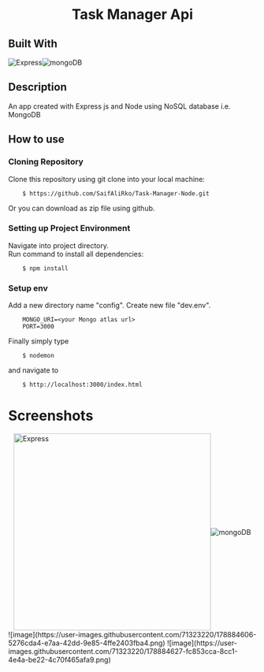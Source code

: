 
<h1 align="center"> Task Manager Api</h1>

## Built With
<div style="display: flex">
  <img alt="Express" src ="https://img.shields.io/badge/Express.js-000000?style=for-the-badge&logo=express&logoColor=white"/>
  <img src="https://img.shields.io/badge/MongoDB-4EA94B?style=for-the-badge&logo=mongodb&logoColor=white" alt="mongoDB" />
</div>

## Description
An app created with Express js and Node using NoSQL database i.e. MongoDB

## How to use
### Cloning Repository

Clone this repository using git clone into your local machine:

```
    $ https://github.com/SaifAliRko/Task-Manager-Node.git
```

Or you can download as zip file using github.
### Setting up Project Environment

Navigate into project directory.<br/>
Run command to install all dependencies:

```
    $ npm install
```
### Setup env

Add a new directory name "config". Create new file "dev.env".</br>

```
    MONGO_URI=<your Mongo atlas url>
    PORT=3000
```

Finally simply type 
```
    $ nodemon
```
and navigate to

```
    $ http://localhost:3000/index.html
```
# Screenshots
<div style="display: flex; justify-content:center; align-items:center">
  <img style="object-fit: contain;width: 400px;height:  400px;" alt="Express" src ="https://user-images.githubusercontent.com/71323220/178882998-ca9f2691-40c9-40b5-b0d2-0ec6f76c889c.png"/>
  
  <img src="https://user-images.githubusercontent.com/71323220/178883013-43f5bb57-a5c7-4535-bce8-0aa594a11dd7.png" alt="mongoDB" />
</div>
![image](https://user-images.githubusercontent.com/71323220/178884606-5276cda4-e7aa-42dd-9e85-4ffe2403fba4.png)
![image](https://user-images.githubusercontent.com/71323220/178884627-fc853cca-8cc1-4e4a-be22-4c70f465afa9.png)

